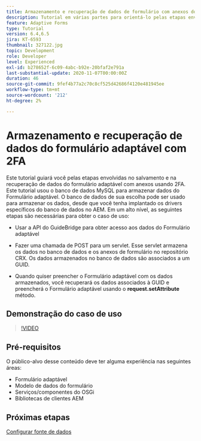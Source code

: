 ```yaml
---
title: Armazenamento e recuperação de dados de formulário com anexos do banco de dados MySQL
description: Tutorial em várias partes para orientá-lo pelas etapas envolvidas no armazenamento e na recuperação de dados de formulário com anexos
feature: Adaptive Forms
type: Tutorial
version: 6.4,6.5
jira: KT-6593
thumbnail: 327122.jpg
topic: Development
role: Developer
level: Experienced
exl-id: b278652f-6c09-4abc-b92e-20bfaf2e791a
last-substantial-update: 2020-11-07T00:00:00Z
duration: 46
source-git-commit: 9fef4b77a2c70c8cf525d42686f4120e481945ee
workflow-type: tm+mt
source-wordcount: '212'
ht-degree: 2%

---
```


# Armazenamento e recuperação de dados do formulário adaptável com 2FA

Este tutorial guiará você pelas etapas envolvidas no salvamento e na recuperação de dados do formulário adaptável com anexos usando 2FA. Este tutorial usou o banco de dados MySQL para armazenar dados do Formulário adaptável. O banco de dados de sua escolha pode ser usado para armazenar os dados, desde que você tenha implantado os drivers específicos do banco de dados no AEM. Em um alto nível, as seguintes etapas são necessárias para obter o caso de uso:

* Usar a API do GuideBridge para obter acesso aos dados do Formulário adaptável

* Fazer uma chamada de POST para um servlet. Esse servlet armazena os dados no banco de dados e os anexos de formulário no repositório CRX. Os dados armazenados no banco de dados são associados a um GUID.

* Quando quiser preencher o Formulário adaptável com os dados armazenados, você recuperará os dados associados à GUID e preencherá o Formulário adaptável usando o **request.setAttribute** método.

## Demonstração do caso de uso

>[!VIDEO](https://video.tv.adobe.com/v/327122?quality=12&learn=on)

## Pré-requisitos

O público-alvo desse conteúdo deve ter alguma experiência nas seguintes áreas:

* Formulário adaptável
* Modelo de dados do formulário
* Serviços/componentes do OSGi
* Bibliotecas de clientes AEM


## Próximas etapas

[Configurar fonte de dados](./configure-data-source.md)